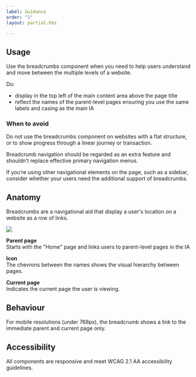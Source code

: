 ```yaml
---
label: Guidance
order: "1"
layout: partial.hbs

---
```

## Usage

Use the breadcrumbs component when you need to help users understand and move between the multiple levels of a website.

Do:

* display in the top left of the main content area above the page title
* reflect the names of the parent-level pages ensuring you use the same labels and casing as the main IA

### When to avoid

Do not use the breadcrumbs component on websites with a flat structure, or to show progress through a linear journey or transaction.

Breadcrumb navigation should be regarded as an extra feature and shouldn’t replace effective primary navigation menus.

If you’re using other navigational elements on the page, such as a sidebar, consider whether your users need the additional support of breadcrumbs.

## Anatomy

Breadcrumbs are a navigational aid that display a user's location on a website as a row of links.

![](/assets/images/breadcrumb-anatomy-1.png)

**Parent page**  
Starts with the "Home" page and links users to parent-level pages in the IA

**Icon**  
The chevrons between the names shows the visual hierarchy between pages.

**Current page**  
Indicates the current page the user is viewing.

## Behaviour

For mobile resolutions (under 768px), the breadcrumb shows a link to the immediate parent and current page only.

## Accessibility

All components are responsive and meet WCAG 2.1 AA accessibility guidelines.